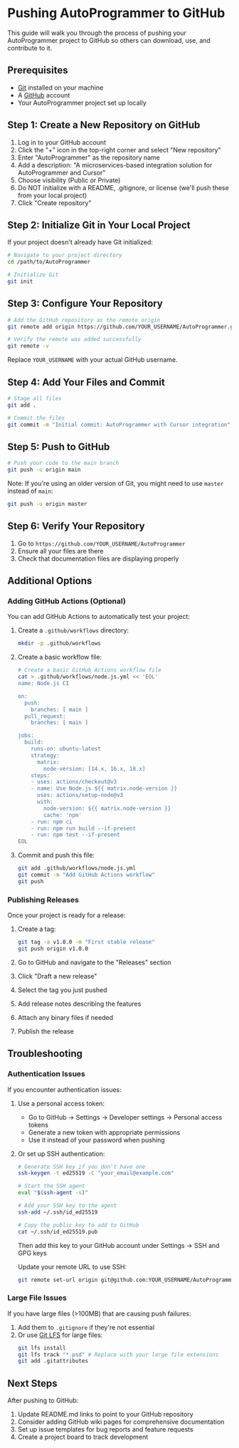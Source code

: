 # Pushing AutoProgrammer to GitHub

This guide will walk you through the process of pushing your AutoProgrammer project to GitHub so others can download, use, and contribute to it.

## Prerequisites

- [Git](https://git-scm.com/) installed on your machine
- A [GitHub](https://github.com/) account
- Your AutoProgrammer project set up locally

## Step 1: Create a New Repository on GitHub

1. Log in to your GitHub account
2. Click the "+" icon in the top-right corner and select "New repository"
3. Enter "AutoProgrammer" as the repository name
4. Add a description: "A microservices-based integration solution for AutoProgrammer and Cursor"
5. Choose visibility (Public or Private)
6. Do NOT initialize with a README, .gitignore, or license (we'll push these from your local project)
7. Click "Create repository"

## Step 2: Initialize Git in Your Local Project

If your project doesn't already have Git initialized:

```bash
# Navigate to your project directory
cd /path/to/AutoProgrammer

# Initialize Git
git init
```

## Step 3: Configure Your Repository

```bash
# Add the GitHub repository as the remote origin
git remote add origin https://github.com/YOUR_USERNAME/AutoProgrammer.git

# Verify the remote was added successfully
git remote -v
```

Replace `YOUR_USERNAME` with your actual GitHub username.

## Step 4: Add Your Files and Commit

```bash
# Stage all files
git add .

# Commit the files
git commit -m "Initial commit: AutoProgrammer with Cursor integration"
```

## Step 5: Push to GitHub

```bash
# Push your code to the main branch
git push -u origin main
```

Note: If you're using an older version of Git, you might need to use `master` instead of `main`:

```bash
git push -u origin master
```

## Step 6: Verify Your Repository

1. Go to `https://github.com/YOUR_USERNAME/AutoProgrammer`
2. Ensure all your files are there
3. Check that documentation files are displaying properly

## Additional Options

### Adding GitHub Actions (Optional)

You can add GitHub Actions to automatically test your project:

1. Create a `.github/workflows` directory:
   ```bash
   mkdir -p .github/workflows
   ```

2. Create a basic workflow file:
   ```bash
   # Create a basic GitHub Actions workflow file
   cat > .github/workflows/node.js.yml << 'EOL'
   name: Node.js CI

   on:
     push:
       branches: [ main ]
     pull_request:
       branches: [ main ]

   jobs:
     build:
       runs-on: ubuntu-latest
       strategy:
         matrix:
           node-version: [14.x, 16.x, 18.x]
       steps:
       - uses: actions/checkout@v3
       - name: Use Node.js ${{ matrix.node-version }}
         uses: actions/setup-node@v3
         with:
           node-version: ${{ matrix.node-version }}
           cache: 'npm'
       - run: npm ci
       - run: npm run build --if-present
       - run: npm test --if-present
   EOL
   ```

3. Commit and push this file:
   ```bash
   git add .github/workflows/node.js.yml
   git commit -m "Add GitHub Actions workflow"
   git push
   ```

### Publishing Releases

Once your project is ready for a release:

1. Create a tag:
   ```bash
   git tag -a v1.0.0 -m "First stable release"
   git push origin v1.0.0
   ```

2. Go to GitHub and navigate to the "Releases" section
3. Click "Draft a new release"
4. Select the tag you just pushed
5. Add release notes describing the features
6. Attach any binary files if needed
7. Publish the release

## Troubleshooting

### Authentication Issues

If you encounter authentication issues:

1. Use a personal access token:
   - Go to GitHub → Settings → Developer settings → Personal access tokens
   - Generate a new token with appropriate permissions
   - Use it instead of your password when pushing

2. Or set up SSH authentication:
   ```bash
   # Generate SSH key if you don't have one
   ssh-keygen -t ed25519 -C "your_email@example.com"
   
   # Start the SSH agent
   eval "$(ssh-agent -s)"
   
   # Add your SSH key to the agent
   ssh-add ~/.ssh/id_ed25519
   
   # Copy the public key to add to GitHub
   cat ~/.ssh/id_ed25519.pub
   ```

   Then add this key to your GitHub account under Settings → SSH and GPG keys

   Update your remote URL to use SSH:
   ```bash
   git remote set-url origin git@github.com:YOUR_USERNAME/AutoProgrammer.git
   ```

### Large File Issues

If you have large files (>100MB) that are causing push failures:

1. Add them to `.gitignore` if they're not essential
2. Or use [Git LFS](https://git-lfs.github.com/) for large files:
   ```bash
   git lfs install
   git lfs track "*.psd" # Replace with your large file extensions
   git add .gitattributes
   ```

## Next Steps

After pushing to GitHub:

1. Update README.md links to point to your GitHub repository
2. Consider adding GitHub wiki pages for comprehensive documentation
3. Set up issue templates for bug reports and feature requests
4. Create a project board to track development 